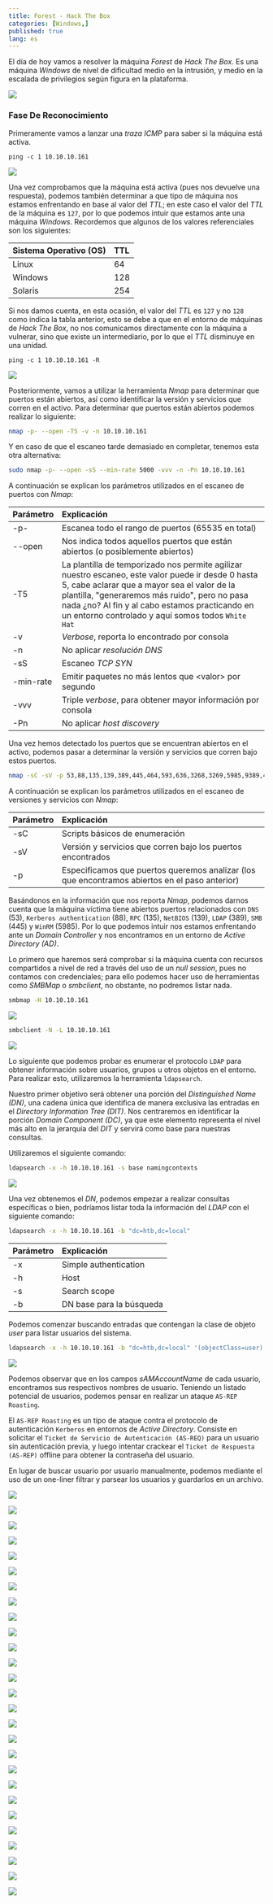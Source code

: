```yaml
---
title: Forest - Hack The Box
categories: [Windows,]
published: true
lang: es
---
```


El día de hoy vamos a resolver la máquina _Forest_ de _Hack The Box_. Es una máquina _Windows_ de nivel de dificultad medio en la intrusión, y medio en la escalada de privilegios según figura en la plataforma.

![](https://raw.githubusercontent.com/MateoNitro550/MateoNitro550.github.io/master/assets/2022-03-21-Forest-Hack-The-Box/1.png)

### [](#header-3)Fase De Reconocimiento

Primeramente vamos a lanzar una _traza ICMP_ para saber si la máquina está activa.

```
ping -c 1 10.10.10.161
```

![](https://raw.githubusercontent.com/MateoNitro550/MateoNitro550.github.io/master/assets/2022-03-21-Forest-Hack-The-Box/2.png)

Una vez comprobamos que la máquina está activa (pues nos devuelve una respuesta), podemos también determinar a que tipo de máquina nos estamos enfrentando en base al valor del _TTL_; en este caso el valor del _TTL_ de la máquina es `127`, por lo que podemos intuir que estamos ante una máquina _Windows_. Recordemos que algunos de los valores referenciales son los siguientes:

| Sistema Operativo (OS) | TTL |
|:-----------------------|:----|
| Linux                  | 64  |
| Windows                | 128 |
| Solaris                | 254 | 

Si nos damos cuenta, en esta ocasión, el valor del _TTL_ es `127` y no `128` como indica la tabla anterior, esto se debe a que en el entorno de máquinas de _Hack The Box_, no nos comunicamos directamente con la máquina a vulnerar, sino que existe un intermediario, por lo que el _TTL_ disminuye en una unidad.

```
ping -c 1 10.10.10.161 -R
``` 

![](https://raw.githubusercontent.com/MateoNitro550/MateoNitro550.github.io/master/assets/2022-03-21-Forest-Hack-The-Box/3.png)

Posteriormente, vamos a utilizar la herramienta _Nmap_ para determinar que puertos están abiertos, así como identificar la versión y servicios que corren en el activo. Para determinar que puertos están abiertos podemos realizar lo siguiente:

```bash
nmap -p- --open -T5 -v -n 10.10.10.161
```

Y en caso de que el escaneo tarde demasiado en completar, tenemos esta otra alternativa:

```bash
sudo nmap -p- --open -sS --min-rate 5000 -vvv -n -Pn 10.10.10.161
```

A continuación se explican los parámetros utilizados en el escaneo de puertos con _Nmap_:

| Parámetro | Explicación |
|:----------|:------------|
| \-p\- | Escanea todo el rango de puertos (65535 en total) |
| \-\-open | Nos indica todos aquellos puertos que están abiertos (o posiblemente abiertos) |
| \-T5 | La plantilla de temporizado nos permite agilizar nuestro escaneo, este valor puede ir desde 0 hasta 5, cabe aclarar que a mayor sea el valor de la plantilla, "generaremos más ruido", pero no pasa nada ¿no? Al fin y al cabo estamos practicando en un entorno controlado y aquí somos todos `White Hat` | 
| \-v | _Verbose_, reporta lo encontrado por consola |
| \-n | No aplicar _resolución DNS_ |
| \-sS | Escaneo _TCP SYN_ |
| \-min-rate | Emitir paquetes no más lentos que \<valor\> por segundo |
| \-vvv | Triple _verbose_, para obtener mayor información por consola |
| \-Pn | No aplicar _host discovery_ |

Una vez hemos detectado los puertos que se encuentran abiertos en el activo, podemos pasar a determinar la versión y servicios que corren bajo estos puertos.

```bash
nmap -sC -sV -p 53,88,135,139,389,445,464,593,636,3268,3269,5985,9389,47001,49664,49665,49666,49667,49671,49676,49677,49684,49706,49957 10.10.10.161
```

A continuación se explican los parámetros utilizados en el escaneo de versiones y servicios con _Nmap_:

| Parámetro | Explicación |
|:----------|:------------|
| \-sC | Scripts básicos de enumeración |
| \-sV | Versión y servicios que corren bajo los puertos encontrados |
| \-p | Especificamos que puertos queremos analizar (los que encontramos abiertos en el paso anterior) |

Basándonos en la información que nos reporta _Nmap_, podemos darnos cuenta que la máquina víctima tiene abiertos puertos relacionados con `DNS` (53), `Kerberos authentication` (88), `RPC` (135), `NetBIOS` (139), `LDAP` (389), `SMB` (445) y `WinRM` (5985). Por lo que podemos intuir nos estamos enfrentando ante un _Domain Controller_ y nos encontramos en un entorno de _Active Directory (AD)_.

Lo primero que haremos será comprobar si la máquina cuenta con recursos compartidos a nivel de red a través del uso de un _null session_, pues no contamos con credenciales; para ello podemos hacer uso de herramientas como _SMBMap_ o _smbclient_, no obstante, no podremos listar nada.

```bash
smbmap -H 10.10.10.161
```

![](https://raw.githubusercontent.com/MateoNitro550/MateoNitro550.github.io/master/assets/2022-03-21-Forest-Hack-The-Box/4.png)

```bash
smbclient -N -L 10.10.10.161
```

![](https://raw.githubusercontent.com/MateoNitro550/MateoNitro550.github.io/master/assets/2022-03-21-Forest-Hack-The-Box/5.png)

Lo siguiente que podemos probar es enumerar el protocolo `LDAP` para obtener información sobre usuarios, grupos u otros objetos en el entorno. Para realizar esto, utilizaremos la herramienta `ldapsearch`.

Nuestro primer objetivo será obtener una porción del _Distinguished Name (DN)_, una cadena única que identifica de manera exclusiva las entradas en el _Directory Information Tree (DIT)_. Nos centraremos en identificar la porción _Domain Component (DC)_, ya que este elemento representa el nivel más alto en la jerarquía del _DIT_ y servirá como base para nuestras consultas.

Utilizaremos el siguiente comando:

```bash
ldapsearch -x -h 10.10.10.161 -s base namingcontexts
```

![](https://raw.githubusercontent.com/MateoNitro550/MateoNitro550.github.io/master/assets/2022-03-21-Forest-Hack-The-Box/6.png)

Una vez obtenemos el _DN_, podemos empezar a realizar consultas específicas o bien, podríamos listar toda la información del _LDAP_ con el siguiente comando:

```bash
ldapsearch -x -h 10.10.10.161 -b "dc=htb,dc=local"
```

| Parámetro | Explicación |
|:----------|:------------|
| \-x | Simple authentication |
| \-h | Host |
| \-s | Search scope |
| \-b | DN base para la búsqueda |

Podemos comenzar buscando entradas que contengan la clase de objeto _user_ para listar usuarios del sistema.

```bash
ldapsearch -x -h 10.10.10.161 -b "dc=htb,dc=local" '(objectClass=user)'
```

![](https://raw.githubusercontent.com/MateoNitro550/MateoNitro550.github.io/master/assets/2022-03-21-Forest-Hack-The-Box/7.png)

Podemos observar que en los campos _sAMAccountName_ de cada usuario, encontramos sus respectivos nombres de usuario. Teniendo un listado potencial de usuarios, podemos pensar en realizar un ataque `AS-REP Roasting`.

El `AS-REP Roasting` es un tipo de ataque contra el protocolo de autenticación `Kerberos` en entornos de _Active Directory_. Consiste en solicitar el `Ticket de Servicio de Autenticación (AS-REQ)` para un usuario sin autenticación previa, y luego intentar crackear el `Ticket de Respuesta (AS-REP)` offline para obtener la contraseña del usuario.

En lugar de buscar usuario por usuario manualmente, podemos mediante el uso de un one-liner filtrar y parsear los usuarios y guardarlos en un archivo.

![](https://raw.githubusercontent.com/MateoNitro550/MateoNitro550.github.io/master/assets/2022-03-21-Forest-Hack-The-Box/8.png)

![](https://raw.githubusercontent.com/MateoNitro550/MateoNitro550.github.io/master/assets/2022-03-21-Forest-Hack-The-Box/9.png)

![](https://raw.githubusercontent.com/MateoNitro550/MateoNitro550.github.io/master/assets/2022-03-21-Forest-Hack-The-Box/10.png)

![](https://raw.githubusercontent.com/MateoNitro550/MateoNitro550.github.io/master/assets/2022-03-21-Forest-Hack-The-Box/11.png)

![](https://raw.githubusercontent.com/MateoNitro550/MateoNitro550.github.io/master/assets/2022-03-21-Forest-Hack-The-Box/12.png)

![](https://raw.githubusercontent.com/MateoNitro550/MateoNitro550.github.io/master/assets/2022-03-21-Forest-Hack-The-Box/13.png)

![](https://raw.githubusercontent.com/MateoNitro550/MateoNitro550.github.io/master/assets/2022-03-21-Forest-Hack-The-Box/14.png)

![](https://raw.githubusercontent.com/MateoNitro550/MateoNitro550.github.io/master/assets/2022-03-21-Forest-Hack-The-Box/15.png)

![](https://raw.githubusercontent.com/MateoNitro550/MateoNitro550.github.io/master/assets/2022-03-21-Forest-Hack-The-Box/16.png)

![](https://raw.githubusercontent.com/MateoNitro550/MateoNitro550.github.io/master/assets/2022-03-21-Forest-Hack-The-Box/17.png)

![](https://raw.githubusercontent.com/MateoNitro550/MateoNitro550.github.io/master/assets/2022-03-21-Forest-Hack-The-Box/18.png)

![](https://raw.githubusercontent.com/MateoNitro550/MateoNitro550.github.io/master/assets/2022-03-21-Forest-Hack-The-Box/19.png)

![](https://raw.githubusercontent.com/MateoNitro550/MateoNitro550.github.io/master/assets/2022-03-21-Forest-Hack-The-Box/20.png)

![](https://raw.githubusercontent.com/MateoNitro550/MateoNitro550.github.io/master/assets/2022-03-21-Forest-Hack-The-Box/21.png)

![](https://raw.githubusercontent.com/MateoNitro550/MateoNitro550.github.io/master/assets/2022-03-21-Forest-Hack-The-Box/22.png)

![](https://raw.githubusercontent.com/MateoNitro550/MateoNitro550.github.io/master/assets/2022-03-21-Forest-Hack-The-Box/23.png)

![](https://raw.githubusercontent.com/MateoNitro550/MateoNitro550.github.io/master/assets/2022-03-21-Forest-Hack-The-Box/24.png)

![](https://raw.githubusercontent.com/MateoNitro550/MateoNitro550.github.io/master/assets/2022-03-21-Forest-Hack-The-Box/25.png)

![](https://raw.githubusercontent.com/MateoNitro550/MateoNitro550.github.io/master/assets/2022-03-21-Forest-Hack-The-Box/26.png)

![](https://raw.githubusercontent.com/MateoNitro550/MateoNitro550.github.io/master/assets/2022-03-21-Forest-Hack-The-Box/27.png)

![](https://raw.githubusercontent.com/MateoNitro550/MateoNitro550.github.io/master/assets/2022-03-21-Forest-Hack-The-Box/28.png)

![](https://raw.githubusercontent.com/MateoNitro550/MateoNitro550.github.io/master/assets/2022-03-21-Forest-Hack-The-Box/29.png)

![](https://raw.githubusercontent.com/MateoNitro550/MateoNitro550.github.io/master/assets/2022-03-21-Forest-Hack-The-Box/30.png)

![](https://raw.githubusercontent.com/MateoNitro550/MateoNitro550.github.io/master/assets/2022-03-21-Forest-Hack-The-Box/31.png)

![](https://raw.githubusercontent.com/MateoNitro550/MateoNitro550.github.io/master/assets/2022-03-21-Forest-Hack-The-Box/32.png)

![](https://raw.githubusercontent.com/MateoNitro550/MateoNitro550.github.io/master/assets/2022-03-21-Forest-Hack-The-Box/33.png)

![](https://raw.githubusercontent.com/MateoNitro550/MateoNitro550.github.io/master/assets/2022-03-21-Forest-Hack-The-Box/34.png)
